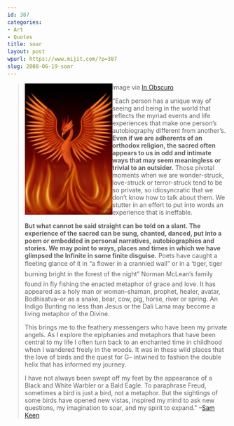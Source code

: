 ```yaml
---
id: 387
categories:
- Art
- Quotes
title: soar
layout: post
wpurl: https://www.mijit.com/?p=387
slug: 2008-06-19-soar
---
```

<blockquote>
image via <a href="https://inobscuro.com/gallery/work/74/">In Obscuro</a>
<a href='https://inobscuro.com/gallery/work/74/'><img src="/images/2008/06/phoenix-200x300.jpg" alt="" title="Phoenix" width="200" height="300" style="float: left" /></a>

"Each person has a unique way of seeing and being in the world that reflects the myriad events and life experiences that make one person’s autobiography different from another’s. <strong>Even if we are adherents of an orthodox religion, the sacred often appears to us in odd and intimate ways that may seem meaningless or trivial to an outsider.</strong> Those pivotal moments when we are wonder-struck, love-struck or terror-struck tend to be so private, so idiosyncratic that we don’t know how to talk about them. We stutter in an effort to put into words an experience that is ineffable.

<strong>But what cannot be said straight can be told on a slant. The experience of the sacred can be sung, chanted, danced, put into a poem or embedded in personal narratives, autobiographies and stories. We may point to ways, places and times in which we have glimpsed the Infinite in some finite disguise.</strong> Poets have caught a fleeting glance of it in “a flower in a crannied wall” or in a ‘tiger, tiger burning bright in the forest of the night” Norman McLean’s family found in fly fishing the enacted metaphor of grace and love. It has appeared as a holy man or woman–shaman, prophet, healer, avatar, Bodhisatva–or as a snake, bear, cow, pig, horse, river or spring. An Indigo Bunting no less than Jesus or the Dali Lama may become a living metaphor of the Divine.

This brings me to the feathery messengers who have been my private angels. As I explore the epiphanies and metaphors that have been central to my life I often turn back to an enchanted time in childhood when I wandered freely in the woods. It was in these wild places that the love of birds and the quest for G– intwined to fashion the double helix that has informed my journey.

I have not always been swept off my feet by the appearance of a Black and White Warbler or a Bald Eagle. To paraphrase Freud, sometimes a bird is just a bird, not a metaphor. But the sightings of some birds have opened new vistas, inspired my mind to ask new questions, my imagination to soar, and my spirit to expand."
–<a href="https://www.samkeen.com/fontsize2bwonderingsbfontp/">Sam Keen</a></blockquote>
